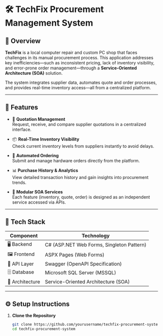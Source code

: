 # 🛠️ TechFix Procurement Management System

## 📖 Overview

**TechFix** is a local computer repair and custom PC shop that faces challenges in its manual procurement process. This application addresses key inefficiencies—such as inconsistent pricing, lack of inventory visibility, and error-prone order management—through a **Service-Oriented Architecture (SOA)** solution.

The system integrates supplier data, automates quote and order processes, and provides real-time inventory access—all from a centralized platform.

---

## 🚀 Features

- 🔎 **Quotation Management**  
  Request, receive, and compare supplier quotations in a centralized interface.

- 📦 **Real-Time Inventory Visibility**  
  Check current inventory levels from suppliers instantly to avoid delays.

- 🛒 **Automated Ordering**  
  Submit and manage hardware orders directly from the platform.

- 📊 **Purchase History & Analytics**  
  View detailed transaction history and gain insights into procurement trends.

- 🔌 **Modular SOA Services**  
  Each feature (inventory, quote, order) is designed as an independent service accessed via APIs.

---

## 🧰 Tech Stack

| Component     | Technology                            |
|---------------|----------------------------------------|
| 🖥 Backend     | C# (ASP.NET Web Forms, Singleton Pattern) |
| 🖼 Frontend    | ASPX Pages (Web Forms)                 |
| 📡 API Layer   | Swagger (OpenAPI Specification)        |
| 🗄 Database     | Microsoft SQL Server (MSSQL)           |
| 🧱 Architecture| Service-Oriented Architecture (SOA)     |

---

## ⚙️ Setup Instructions

1. **Clone the Repository**

   ```bash
   git clone https://github.com/yourusername/techfix-procurement-system.git
   cd techfix-procurement-system
